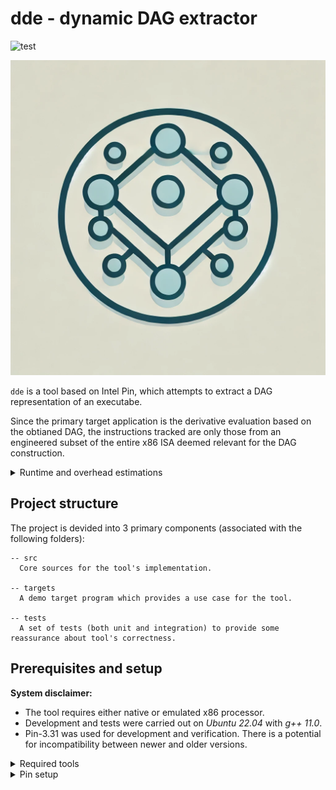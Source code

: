 # dde - dynamic DAG extractor

<div align="left">

![test](https://github.com/hidal00p/dde/actions/workflows/test.yml/badge.svg)

</div>

![DAG by DALLE](.github/dalle-dag.png)

`dde` is a tool based on Intel Pin, which attempts to extract a DAG representation
of an executabe.

Since the primary target application is the derivative evaluation based on the obtianed DAG,
the instructions tracked are only those from an engineered subset of the entire x86 ISA deemed
relevant for the DAG construction.

<details>
  <summary>Runtime and overhead estimations</summary>

```text
Test               Max [ms]    Min [ms]    Mean [ms]    Total [ms]  Overhead [dde / raw]
---------------  ----------  ----------  -----------  ------------  ----------------------
mul                0.000397    1.9e-05   2.17061e-05      0.217039  -
mul dde            0.582912    0.009716  0.0104572      104.562     511
add                0.003472    1.9e-05   2.30744e-05      0.230721  -
add dde            0.278239    0.009635  0.0102653      102.643     507
sub                0.000388    2e-05     2.23188e-05      0.223166  -
sub dde            0.183274    0.009777  0.0105846      105.836     488
div                6.2e-05     2e-05     2.26752e-05      0.226729  -
div dde            0.182987    0.009662  0.0102604      102.593     483
sin                0.001739    3.5e-05   4.0124e-05       0.4012    -
sin dde            0.185833    0.007373  0.00781787      78.1709    210
compound           0.001273    7.9e-05   8.56864e-05      0.856778  -
compound dde       0.287404    0.038859  0.0407766      407.726     491
compound_sa        0.003531    8.4e-05   8.81544e-05      0.881456  -
compound_sa dde    0.224431    0.03944   0.042315       423.108     469
```
</details>


## Project structure

The project is devided into 3 primary components (associated with the following folders):

```
-- src
  Core sources for the tool's implementation.

-- targets
  A demo target program which provides a use case for the tool.

-- tests
  A set of tests (both unit and integration) to provide some reassurance about tool's correctness.
```


## Prerequisites and setup

**System disclaimer:**

- The tool requires either native or emulated x86 processor.
- Development and tests were carried out on *Ubuntu 22.04* with *g++ 11.0*.
- Pin-3.31 was used for development and verification. There is a potential for incompatibility between newer and older versions.

<details>
  <summary>Required tools</summary>

- GNU Make
- GNU C++ compiler
- Properly setup Intel Pin Environement

Both GNU make and the compilation stack can be installed on the Linux-based system using the following commands:

```bash
sudo apt-get update
sudo apt-get install build-essential
```

To verify that the tools are now available to you execute this command:

```bash
make --version
g++ --version
```

</details>

<details>
  <summary>Pin setup</summary>

This setup is only valid for Linux.

- Grab Intel Pin from [here](https://software.intel.com/sites/landingpage/pintool/downloads/pin-external-3.31-98869-gfa6f126a8-gcc-linux.tar.gz).

```bash
# Load the file into a current directory
wget https://software.intel.com/sites/landingpage/pintool/downloads/pin-external-3.31-98869-gfa6f126a8-gcc-linux.tar.gz
```

- Extract the downloaded file into the directory of your choosing.

```bash
tar -xf <pin-tar-file-name>
```

- Define an infrastructure critical environment variable.

```bash
export PIN_ROOT=$(pwd)/<pin-dir> 
```

- Append this variable to the path.

```bash
export PATH=$(PATH):$(PIN_ROOT)
```

- Tip - add both of the above commands to your `.bashrc`, save it, and source it for the changes to take action.
- Run the following set of commands to build the entire project and launch a test run.

```bash
# First build
make

# Run the test case
pin -t src/obj-intel64/dde.so -- targets/main.exe
```

- If you get a successful build and a set of solutions printed out to your screen congratulations you are good to go!
</details>
